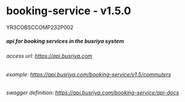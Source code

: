 # booking-service - v1.5.0

YR3COBSCCOMP232P002

##### api for booking services in the busriya system

###### access url: https://api.busriya.com

###### example: https://api.busriya.com/booking-service/v1.5/commuters

###### swagger definition: https://api.busriya.com/booking-service/api-docs

